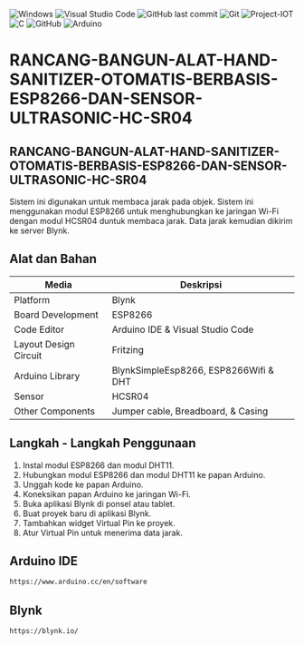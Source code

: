 ![Windows](https://img.shields.io/badge/Windows-0078D6?style=for-the-badge&logo=windows&logoColor=white)
![Visual Studio Code](https://img.shields.io/badge/Visual%20Studio%20Code-0078d7.svg?style=for-the-badge&logo=visual-studio-code&logoColor=white)
![GitHub last commit](https://img.shields.io/github/last-commit/ainnajib2002/Sistem-Monitoring-Suhu-dan-Kelembaban-pada-Tanaman-dengan-Blynk-dan-ESP8266)
![Git](https://img.shields.io/badge/git-%23F05033.svg?style=for-the-badge&logo=git&logoColor=white)
![Project-IOT](https://img.shields.io/badge/-ProjectIOT-light.svg?style=flat&logo=arduino&logoColor=white&color=1db86a)
![C](https://img.shields.io/badge/c-%2300599C.svg?style=for-the-badge&logo=c&logoColor=white)
![GitHub](https://img.shields.io/badge/github-%23121011.svg?style=for-the-badge&logo=github&logoColor=white)
![Arduino](https://img.shields.io/badge/-Arduino-00979D?style=for-the-badge&logo=Arduino&logoColor=white)

# RANCANG-BANGUN-ALAT-HAND-SANITIZER-OTOMATIS-BERBASIS-ESP8266-DAN-SENSOR-ULTRASONIC-HC-SR04

## RANCANG-BANGUN-ALAT-HAND-SANITIZER-OTOMATIS-BERBASIS-ESP8266-DAN-SENSOR-ULTRASONIC-HC-SR04
Sistem ini digunakan untuk membaca jarak pada objek. Sistem ini menggunakan modul ESP8266 untuk menghubungkan ke jaringan Wi-Fi dengan modul HCSR04 duntuk membaca jarak. Data jarak kemudian dikirim ke server Blynk.

## Alat dan Bahan
| Media | Deskripsi |
| --- | --- |
| Platform | Blynk |
| Board Development | ESP8266 |
| Code Editor | Arduino IDE & Visual Studio Code |
| Layout Design Circuit | Fritzing |
| Arduino Library | BlynkSimpleEsp8266, ESP8266Wifi & DHT |
| Sensor | HCSR04 |
| Other Components | Jumper cable, Breadboard, & Casing  |

## Langkah - Langkah Penggunaan
1. Instal modul ESP8266 dan modul DHT11.
2. Hubungkan modul ESP8266 dan modul DHT11 ke papan Arduino.
3. Unggah kode ke papan Arduino.
4. Koneksikan papan Arduino ke jaringan Wi-Fi.
5. Buka aplikasi Blynk di ponsel atau tablet.
6. Buat proyek baru di aplikasi Blynk.
7. Tambahkan widget Virtual Pin ke proyek.
8. Atur Virtual Pin untuk menerima data jarak.

## Arduino IDE
```bash
https://www.arduino.cc/en/software
```
## Blynk
```bash
https://blynk.io/
```
